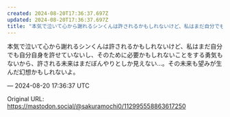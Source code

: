 ```yaml
---
created: 2024-08-20T17:36:37.697Z
updated: 2024-08-20T17:36:37.697Z
title: "本気で泣いて心から謝れるシンくんは許されるかもしれないけど、私はまだ自分でも自分自身を許せていないし、そのために必要かもしれないことをする勇気もないから、許され[...]"
---
```


<p>本気で泣いて心から謝れるシンくんは許されるかもしれないけど、私はまだ自分でも自分自身を許せていないし、そのために必要かもしれないことをする勇気もないから、許される未来はまだぼんやりとしか見えない…。その未来も望みが生んだ幻想かもしれないよ。</p>

&mdash; 2024-08-20 17:36:37 UTC

Original URL: https://mastodon.social/@sakuramochi0/112995558863617250
